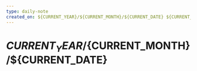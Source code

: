 ```yaml
---
type: daily-note
created_on: ${CURRENT_YEAR}/${CURRENT_MONTH}/${CURRENT_DATE} ${CURRENT_HOUR}:${CURRENT_MINUTE}
---
```

    
# ${CURRENT_YEAR}/${CURRENT_MONTH}/${CURRENT_DATE}

